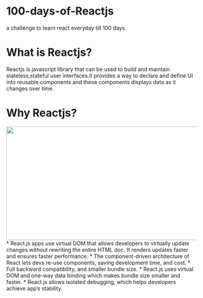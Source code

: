 # 100-days-of-Reactjs
a challenge to learn react everyday till 100 days 
# What is Reactjs?
Reactjs is javascript library that can be used to build and maintain stateless,stateful user interfaces.It provides a way to declare and define UI into reusable components and these components displays data as it changes over time.

# Why Reactjs?
<img align='center' src="https://res.cloudinary.com/ankita1297/image/upload/v1608317966/why-6_fivqj9.jpg" width="630" height="300">
* React.js apps use virtual DOM that allows developers to virtually update changes without rewriting the entire HTML doc. It renders updates faster and ensures faster performance.
* The component-driven architecture of React lets devs re-use components, saving development time, and cost.
* Full backward compatibility, and smaller bundle size.
* React.js uses virtual DOM and one-way data binding  which makes bundle size smaller and faster.
 * React.js allows isolated debugging, which helps developers achieve app’s stability. 
